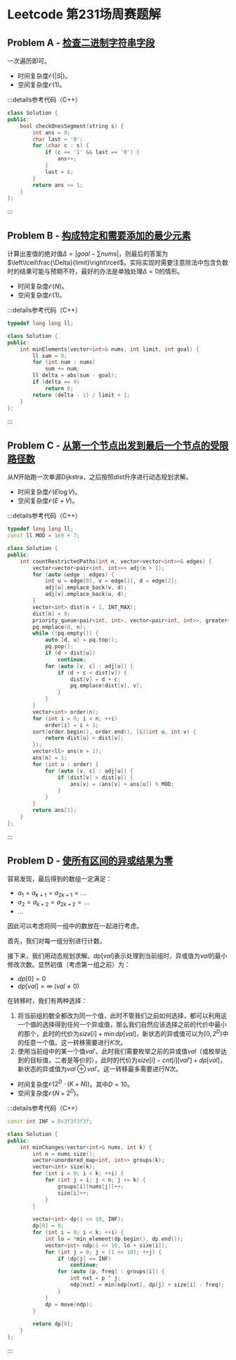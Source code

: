 # Leetcode 第231场周赛题解

## Problem A - [检查二进制字符串字段](https://leetcode.cn/problems/check-if-binary-string-has-at-most-one-segment-of-ones/)

一次遍历即可。

- 时间复杂度$\mathcal{O}(|S|)$。
- 空间复杂度$\mathcal{O}(1)$。

:::details参考代码（C++）

```cpp
class Solution {
public:
    bool checkOnesSegment(string s) {
        int ans = 0;
        char last = '0';
        for (char c : s) {
            if (c == '1' && last == '0') {
                ans++;
            }
            last = c;
        }
        return ans <= 1;
    }
};
```

:::

## Problem B - [构成特定和需要添加的最少元素](https://leetcode.cn/problems/minimum-elements-to-add-to-form-a-given-sum/)

计算出差值的绝对值$\Delta=|goal-\sum nums|$，则最后的答案为$\left\lceil\frac{\Delta}{limit}\right\rceil$。实际实现时需要注意除法中包含负数时的结果可能与预期不符，最好的办法是单独处理$\Delta=0$的情形。

- 时间复杂度$\mathcal{O}(N)$。
- 空间复杂度$\mathcal{O}(1)$。

:::details参考代码（C++）

```cpp
typedef long long ll;

class Solution {
public:
    int minElements(vector<int>& nums, int limit, int goal) {
        ll sum = 0;
        for (int num : nums)
            sum += num;
        ll delta = abs(sum - goal);
        if (delta == 0)
            return 0;
        return (delta - 1) / limit + 1;
    }
};
```

:::

## Problem C - [从第一个节点出发到最后一个节点的受限路径数](https://leetcode.cn/problems/number-of-restricted-paths-from-first-to-last-node/)

从$N$开始跑一次单源Dijkstra，之后按照$dist$升序进行动态规划求解。

- 时间复杂度$\mathcal{O}(E\log V)$。
- 空间复杂度$\mathcal{O}(E+V)$。

:::details参考代码（C++）

```cpp
typedef long long ll;
const ll MOD = 1e9 + 7;

class Solution {
public:
    int countRestrictedPaths(int n, vector<vector<int>>& edges) {
        vector<vector<pair<int, int>>> adj(n + 1);
        for (auto &edge : edges) {
            int u = edge[0], v = edge[1], d = edge[2];
            adj[u].emplace_back(v, d);
            adj[v].emplace_back(u, d);
        }
        vector<int> dist(n + 1, INT_MAX);
        dist[n] = 0;
        priority_queue<pair<int, int>, vector<pair<int, int>>, greater<>> pq;
        pq.emplace(0, n);
        while (!pq.empty()) {
            auto [d, u] = pq.top();
            pq.pop();
            if (d > dist[u])
                continue;
            for (auto [v, c] : adj[u]) {
                if (d + c < dist[v]) {
                    dist[v] = d + c;
                    pq.emplace(dist[v], v);
                }
            }
        }
        vector<int> order(n);
        for (int i = 0; i < n; ++i)
            order[i] = i + 1;
        sort(order.begin(), order.end(), [&](int u, int v) {
            return dist[u] < dist[v]; 
        });
        vector<ll> ans(n + 1);
        ans[n] = 1;
        for (int u : order) {
            for (auto [v, c] : adj[u]) {
                if (dist[v] > dist[u]) {
                    ans[v] = (ans[v] + ans[u]) % MOD;
                }
            }
        }
        return ans[1];
    }
};
```

:::

## Problem D - [使所有区间的异或结果为零](https://leetcode.cn/contest/weekly-contest-231/problems/make-the-xor-of-all-segments-equal-to-zero/)

容易发现，最后得到的数组一定满足：

- $a_1=a_{k+1}=a_{2k+1}=\dots$
- $a_2=a_{k+2}=a_{2k+2}=\dots$
- $\dots$

因此可以考虑将同一组中的数放在一起进行考虑。

首先，我们对每一组分别进行计数。

接下来，我们用动态规划求解。$dp[val]$表示处理到当前组时，异或值为$val$的最小修改次数。显然初值（考虑第一组之前）为：

- $dp[0]=0$
- $dp[val]=\infty\ (val\neq0)$

在转移时，我们有两种选择：

1. 将当前组的数全都改为同一个值，此时不管我们之前如何选择，都可以利用这一个值的选择得到任何一个异或值，那么我们自然应该选择之前的代价中最小的那个，此时的代价为$size[i]+\min{dp[val]}$，新状态的异或值可以为$[0,2^D)$中的任意一个值。这一转移需要进行$K$次。
2. 使用当前组中的某一个值$val'$。此时我们需要枚举之前的异或值$val$（或枚举达到的目标值，二者是等价的），此时的代价为$size[i]-cnt[i][val']+dp[val]$，新状态的异或值为$val\oplus val'$。这一转移最多需要进行$N$次。

- 时间复杂度$\mathcal{O}(2^D\cdot(K+N))$。其中$D=10$。
- 空间复杂度$\mathcal{O}(N + 2^D)$。

:::details参考代码（C++）

```cpp
const int INF = 0x3f3f3f3f;

class Solution {
public:
    int minChanges(vector<int>& nums, int k) {
        int n = nums.size();
        vector<unordered_map<int, int>> groups(k);
        vector<int> size(k);
        for (int i = 0; i < k; ++i) {
            for (int j = i; j < n; j += k) {
                groups[i][nums[j]]++;
                size[i]++;
            }
        }
        
        vector<int> dp(1 << 10, INF);
        dp[0] = 0;
        for (int i = 0; i < k; ++i) {
            int lo = *min_element(dp.begin(), dp.end());
            vector<int> ndp(1 << 10, lo + size[i]);
            for (int j = 0; j < (1 << 10); ++j) {
                if (dp[j] == INF)
                    continue;
                for (auto [p, freq] : groups[i]) {
                    int nxt = p ^ j;
                    ndp[nxt] = min(ndp[nxt], dp[j] + size[i] - freq);
                }
            }
            dp = move(ndp);
        }
        
        return dp[0];
    }
};
```

:::
